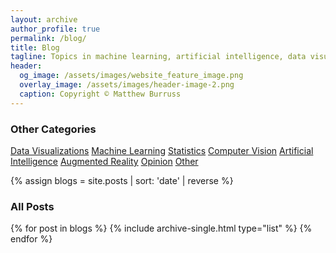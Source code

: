 ```yaml
---
layout: archive
author_profile: true
permalink: /blog/
title: Blog
tagline: Topics in machine learning, artificial intelligence, data visualizations, and general tech trends
header:
  og_image: /assets/images/website_feature_image.png
  overlay_image: /assets/images/header-image-2.png
  caption: Copyright © Matthew Burruss
---
```


<div class="grid__wrapper">
  <h3 class="archive__subtitle">Other Categories</h3>
  <a class= "category-button c" href="/categories/data-visualization">Data Visualizations</a>
  <a class= "category-button d" href="/categories/machine-learning">Machine Learning</a>
  <a class= "category-button f" href="/categories/statistics">Statistics</a>
  <a class= "category-button g" href="/categories/computer-vision">Computer Vision</a>
  <a class= "category-button h" href="/categories/artificial-intelligence">Artificial Intelligence</a>
  <a class= "category-button b" href="/categories/augmented-reality">Augmented Reality</a>
  <a class= "category-button a" href="/categories/opinions">Opinion</a>
  <a class= "category-button d" href="/categories/other">Other</a>
</div>

{% assign blogs = site.posts | sort: 'date' | reverse  %}
<div class="grid__wrapper">
  <h3 class="archive__subtitle">All Posts</h3>
  {% for post in blogs %}
    {% include archive-single.html type="list" %}
  {% endfor %}
</div>